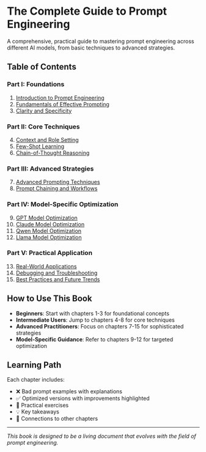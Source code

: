 # The Complete Guide to Prompt Engineering

A comprehensive, practical guide to mastering prompt engineering across different AI models, from basic techniques to advanced strategies.

## Table of Contents

### Part I: Foundations
1. [Introduction to Prompt Engineering](chapter-01-introduction.md)
2. [Fundamentals of Effective Prompting](chapter-02-fundamentals.md)
3. [Clarity and Specificity](chapter-03-clarity-and-specificity.md)

### Part II: Core Techniques
4. [Context and Role Setting](chapter-04-context-and-role-setting.md)
5. [Few-Shot Learning](chapter-05-few-shot-learning.md)
6. [Chain-of-Thought Reasoning](chapter-06-chain-of-thought-reasoning.md)

### Part III: Advanced Strategies
7. [Advanced Prompting Techniques](chapter-07-advanced-prompting-techniques.md)
8. [Prompt Chaining and Workflows](chapter-08-prompt-chaining.md)

### Part IV: Model-Specific Optimization
9. [GPT Model Optimization](chapter-09-gpt-optimization.md)
10. [Claude Model Optimization](chapter-10-claude-optimization.md)
11. [Qwen Model Optimization](chapter-11-qwen-optimization.md)
12. [Llama Model Optimization](chapter-12-llama-optimization.md)

### Part V: Practical Application
13. [Real-World Applications](chapter-13-practical-applications.md)
14. [Debugging and Troubleshooting](chapter-14-debugging-troubleshooting.md)
15. [Best Practices and Future Trends](chapter-15-best-practices-future.md)

## How to Use This Book

- **Beginners**: Start with chapters 1-3 for foundational concepts
- **Intermediate Users**: Jump to chapters 4-8 for core techniques
- **Advanced Practitioners**: Focus on chapters 7-15 for sophisticated strategies
- **Model-Specific Guidance**: Refer to chapters 9-12 for targeted optimization

## Learning Path

Each chapter includes:
- ❌ Bad prompt examples with explanations
- ✅ Optimized versions with improvements highlighted
- 🎯 Practical exercises
- 💡 Key takeaways
- 🔗 Connections to other chapters

---

*This book is designed to be a living document that evolves with the field of prompt engineering.*